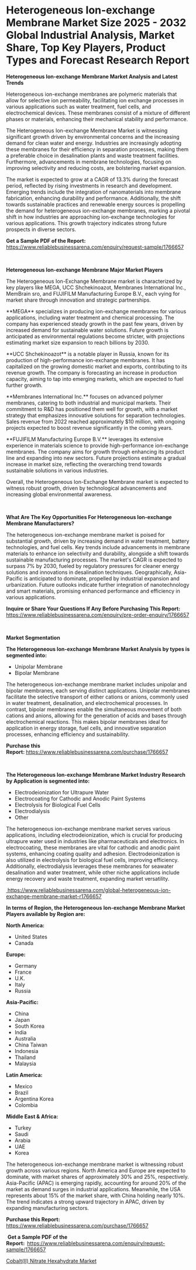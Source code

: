 <p><h1>Heterogeneous Ion-exchange Membrane Market Size 2025 - 2032 Global Industrial Analysis, Market Share, Top Key Players, Product Types and Forecast Research Report</h1></p><p><strong>Heterogeneous Ion-exchange Membrane Market Analysis and Latest Trends</strong></p>
<p><p>Heterogeneous ion-exchange membranes are polymeric materials that allow for selective ion permeability, facilitating ion exchange processes in various applications such as water treatment, fuel cells, and electrochemical devices. These membranes consist of a mixture of different phases or materials, enhancing their mechanical stability and performance. </p><p>The Heterogeneous Ion-exchange Membrane Market is witnessing significant growth driven by environmental concerns and the increasing demand for clean water and energy. Industries are increasingly adopting these membranes for their efficiency in separation processes, making them a preferable choice in desalination plants and waste treatment facilities. Furthermore, advancements in membrane technologies, focusing on improving selectivity and reducing costs, are bolstering market expansion.</p><p>The market is expected to grow at a CAGR of 13.3% during the forecast period, reflected by rising investments in research and development. Emerging trends include the integration of nanomaterials into membrane fabrication, enhancing durability and performance. Additionally, the shift towards sustainable practices and renewable energy sources is propelling the demand for heterogeneous ion-exchange membranes, marking a pivotal shift in how industries are approaching ion-exchange technologies for various applications. This growth trajectory indicates strong future prospects in diverse sectors.</p></p>
<p><strong>Get a Sample PDF of the Report:&nbsp;</strong> <a href="https://www.reliablebusinessarena.com/enquiry/request-sample/1766657?utm_campaign=2246&utm_medium=2&utm_source=Github&utm_content=ia&utm_term=02022025&utm_id=heterogeneous-ion-exchange-membrane">https://www.reliablebusinessarena.com/enquiry/request-sample/1766657</a></p>
<p>&nbsp;</p>
<p><strong>Heterogeneous Ion-exchange Membrane Major Market Players</strong></p>
<p><p>The Heterogeneous Ion-Exchange Membrane market is characterized by key players like MEGA, UCC Shchekinoazot, Membranes International Inc., MemBrain sro, and FUJIFILM Manufacturing Europe B.V., each vying for market share through innovation and strategic partnerships.</p><p>**MEGA** specializes in producing ion-exchange membranes for various applications, including water treatment and chemical processing. The company has experienced steady growth in the past few years, driven by increased demand for sustainable water solutions. Future growth is anticipated as environmental regulations become stricter, with projections estimating market size expansion to reach billions by 2030.</p><p>**UCC Shchekinoazot** is a notable player in Russia, known for its production of high-performance ion-exchange membranes. It has capitalized on the growing domestic market and exports, contributing to its revenue growth. The company is forecasting an increase in production capacity, aiming to tap into emerging markets, which are expected to fuel further growth.</p><p>**Membranes International Inc.** focuses on advanced polymer membranes, catering to both industrial and municipal markets. Their commitment to R&D has positioned them well for growth, with a market strategy that emphasizes innovative solutions for separation technologies. Sales revenue from 2022 reached approximately $10 million, with ongoing projects expected to boost revenue significantly in the coming years.</p><p>**FUJIFILM Manufacturing Europe B.V.** leverages its extensive experience in materials science to provide high-performance ion-exchange membranes. The company aims for growth through enhancing its product line and expanding into new sectors. Future projections estimate a gradual increase in market size, reflecting the overarching trend towards sustainable solutions in various industries.</p><p>Overall, the Heterogeneous Ion-Exchange Membrane market is expected to witness robust growth, driven by technological advancements and increasing global environmental awareness.</p></p>
<p>&nbsp;</p>
<p><strong>What Are The Key Opportunities For Heterogeneous Ion-exchange Membrane Manufacturers?</strong></p>
<p><p>The heterogeneous ion-exchange membrane market is poised for substantial growth, driven by increasing demand in water treatment, battery technologies, and fuel cells. Key trends include advancements in membrane materials to enhance ion selectivity and durability, alongside a shift towards sustainable manufacturing processes. The market's CAGR is expected to surpass 7% by 2030, fueled by regulatory pressures for cleaner energy solutions and innovations in desalination techniques. Geographically, Asia-Pacific is anticipated to dominate, propelled by industrial expansion and urbanization. Future outlooks indicate further integration of nanotechnology and smart materials, promising enhanced performance and efficiency in various applications.</p></p>
<p><strong>Inquire or Share Your Questions If Any Before Purchasing This Report:</strong> <a href="https://www.reliablebusinessarena.com/enquiry/pre-order-enquiry/1766657?utm_campaign=2246&utm_medium=2&utm_source=Github&utm_content=ia&utm_term=02022025&utm_id=heterogeneous-ion-exchange-membrane">https://www.reliablebusinessarena.com/enquiry/pre-order-enquiry/1766657</a></p>
<p>&nbsp;</p>
<p><strong>Market Segmentation</strong></p>
<p><strong>The Heterogeneous Ion-exchange Membrane Market Analysis by types is segmented into:</strong></p>
<p><ul><li>Unipolar Membrane</li><li>Bipolar Membrane</li></ul></p>
<p><p>The heterogeneous ion-exchange membrane market includes unipolar and bipolar membranes, each serving distinct applications. Unipolar membranes facilitate the selective transport of either cations or anions, commonly used in water treatment, desalination, and electrochemical processes. In contrast, bipolar membranes enable the simultaneous movement of both cations and anions, allowing for the generation of acids and bases through electrochemical reactions. This makes bipolar membranes ideal for application in energy storage, fuel cells, and innovative separation processes, enhancing efficiency and sustainability.</p></p>
<p><strong>Purchase this Report:&nbsp;</strong><a href="https://www.reliablebusinessarena.com/purchase/1766657?utm_campaign=2246&utm_medium=2&utm_source=Github&utm_content=ia&utm_term=02022025&utm_id=heterogeneous-ion-exchange-membrane">https://www.reliablebusinessarena.com/purchase/1766657</a></p>
<p>&nbsp;</p>
<p><strong>The Heterogeneous Ion-exchange Membrane Market Industry Research by Application is segmented into:</strong></p>
<p><ul><li>Electrodeionization for Ultrapure Water</li><li>Electrocoating for Cathodic and Anodic Paint Systems</li><li>Electrolysis for Biological Fuel Cells</li><li>Electrodialysis</li><li>Other</li></ul></p>
<p><p>The heterogeneous ion-exchange membrane market serves various applications, including electrodeionization, which is crucial for producing ultrapure water used in industries like pharmaceuticals and electronics. In electrocoating, these membranes are vital for cathodic and anodic paint systems, enhancing coating quality and adhesion. Electrodeionization is also utilized in electrolysis for biological fuel cells, improving efficiency. Additionally, electrodialysis leverages these membranes for seawater desalination and water treatment, while other niche applications include energy recovery and waste treatment, expanding market versatility.</p></p>
<p><a href="https://www.reliablebusinessarena.com/global-heterogeneous-ion-exchange-membrane-market-r1766657?utm_campaign=2246&utm_medium=2&utm_source=Github&utm_content=ia&utm_term=02022025&utm_id=heterogeneous-ion-exchange-membrane">&nbsp;https://www.reliablebusinessarena.com/global-heterogeneous-ion-exchange-membrane-market-r1766657</a></p>
<p><strong>In terms of Region, the Heterogeneous Ion-exchange Membrane Market Players available by Region are:</strong></p>
<p>
    <p> <strong> North America: </strong>
        <ul>
            <li>United States</li>
            <li>Canada</li>
        </ul>
        </p> 
    <p> <strong> Europe: </strong>
        <ul>
            <li>Germany</li>
            <li>France</li>
            <li>U.K.</li>
            <li>Italy</li>
            <li>Russia</li>
        </ul>
        </p> 
    <p> <strong> Asia-Pacific: </strong>
        <ul>
            <li>China</li>
            <li>Japan</li>
            <li>South Korea</li>
            <li>India</li>
            <li>Australia</li>
            <li>China Taiwan</li>
            <li>Indonesia</li>
            <li>Thailand</li>
            <li>Malaysia</li>
        </ul>
        </p> 
    <p> <strong> Latin America: </strong>
        <ul>
            <li>Mexico</li>
            <li>Brazil</li>
            <li>Argentina Korea</li>
            <li>Colombia</li>
        </ul>
        </p> 
    <p> <strong> Middle East & Africa: </strong>
        <ul>
            <li>Turkey</li>
            <li>Saudi</li>
            <li>Arabia</li>
            <li>UAE</li>
            <li>Korea</li>
        </ul>
    </p>
    </p>
<p><p>The heterogeneous ion-exchange membrane market is witnessing robust growth across various regions. North America and Europe are expected to dominate, with market shares of approximately 30% and 25%, respectively. Asia-Pacific (APAC) is emerging rapidly, accounting for around 20% of the market as demand surges in industrial applications. Meanwhile, the USA represents about 15% of the market share, with China holding nearly 10%. The trend indicates a strong upward trajectory in APAC, driven by expanding manufacturing sectors.</p></p>
<p><strong>Purchase this Report: </strong><a href="https://www.reliablebusinessarena.com/purchase/1766657?utm_campaign=2246&utm_medium=2&utm_source=Github&utm_content=ia&utm_term=02022025&utm_id=heterogeneous-ion-exchange-membrane">https://www.reliablebusinessarena.com/purchase/1766657</a></p>
<p>&nbsp;<strong>Get a Sample PDF of the Report:&nbsp;&nbsp;</strong><a href="https://www.reliablebusinessarena.com/enquiry/request-sample/1766657?utm_campaign=2246&utm_medium=2&utm_source=Github&utm_content=ia&utm_term=02022025&utm_id=heterogeneous-ion-exchange-membrane">https://www.reliablebusinessarena.com/enquiry/request-sample/1766657</a></p>
<p><strong></strong></p>
<p><p><a href="https://github.com/skerretflossie9297/Market-Research-Report-List-1/blob/main/cobaltii-nitrate-hexahydrate-market.md?utm_campaign=2246&utm_medium=2&utm_source=Github&utm_content=ia&utm_term=02022025&utm_id=heterogeneous-ion-exchange-membrane">Cobalt(II) Nitrate Hexahydrate Market</a></p></p>